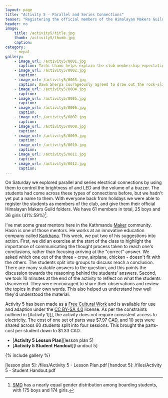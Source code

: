 ```yaml
---
layout: page
title: "Activity 5 - Parallel and Series Connections"
teaser: "Registering the official members of the Himalayan Makers Guild, and using parallel and series electrical connections to control an LED and a buzzer."
header: no
image: 
    title: /activity5/title.jpg
    thumb: /activity5/thumb.jpg
    caption: 
category:
    - nepal
gallery:
    - image_url: /activity5/0001.jpg
      caption: Tashi Lhamo helps explain the club membership expectations to a few of her classmates who arrived late. One expectation is that members arrive on time!
    - image_url: /activity5/0002.jpg
      caption: 
    - image_url: /activity5/0003.jpg
      caption: Dawa Sherpa courageously agreed to draw out the rock-slide analogy of electricity for us.
    - image_url: /activity5/0004.jpg
      caption: 
    - image_url: /activity5/0005.jpg
      caption: 
    - image_url: /activity5/0006.jpg
      caption: 
    - image_url: /activity5/0007.jpg
      caption: 
    - image_url: /activity5/0008.jpg
      caption: 
    - image_url: /activity5/0009.jpg
      caption: 
    - image_url: /activity5/0010.jpg
      caption: 
    - image_url: /activity5/0011.jpg
      caption: 
    - image_url: /activity5/0012.jpg
      caption: 
---
```


On Saturday we explored parallel and series electrical connections by using them to control the brightness of and LED and the volume of a buzzer. The students had come across these types of connections before, but we hadn't yet put a name to them. With everyone back from holidays we were able to register the students as members of the club, and give them their official Himalayan Makers Guild folders. We have 61 members in total, 25 boys and 36 girls (41%:59%)[^1]. 

I've met some great mentors here in the Kathmandu [Maker][] community. Hasin is one of those mentors. He works at an innovative education company called [Karkhana][]. This week, we put two of his suggestions into action. First, we did an exercise at the start of the class to highlight the importance of communicating the thought process taken to reach one's conclusions, rather than focusing arriving at the "correct" answer. We asked which one out of the three - crow, airplane, chicken - doesn't fit with the others. The students split into groups to discuss reach a conclusion. There are many suitable answers to the question, and this points the discussion towards the reasoning behind the students' answers. Second, we took 10 minutes at the end of the activity to reflect on what the students discovered. They were encouraged to share their observations and review the topics in their own words. This also helped us understand how well they'd understood the material.

Activity 5 has been made as a [Free Cultural Work][] and is available for use and adaption under the [CC BY-SA 4.0][] license. As per the constraints outlined in [Activity 1][], the activity does not require consistent access to electricity. The cost of one set of parts was $7.97 CAD, and 10 sets were shared across 60 students split into four sessions. This brought the parts-cost per student down to $1.33 CAD.

*	[**Activity 5 Lesson Plan**][lesson plan 5]
*	[**Activity 5 Student Handout**][handout 5]
  
{% include gallery %}

[^1]: [SMD][] has a nearly equal gender distribution among boarding students, with 175 boys and 174 girls.
[^2]: Part details and suppliers are given in the lesson plan.

[Maker]: https://en.wikipedia.org/wiki/Maker_culture
[Karkhana]: http://www.karkhana.asia/
[SMD]: https://www.himalayanchildren.org/
[CC BY-SA 4.0]: https://creativecommons.org/licenses/by-sa/4.0/
[Free Cultural Work]: https://creativecommons.org/share-your-work/public-domain/freeworks/
[previous activities]: /blog
[lesson plan 5]: /files/Activity 5 - Lesson Plan.pdf
[handout 5]: /files/Activity 5 - Student Handout.pdf